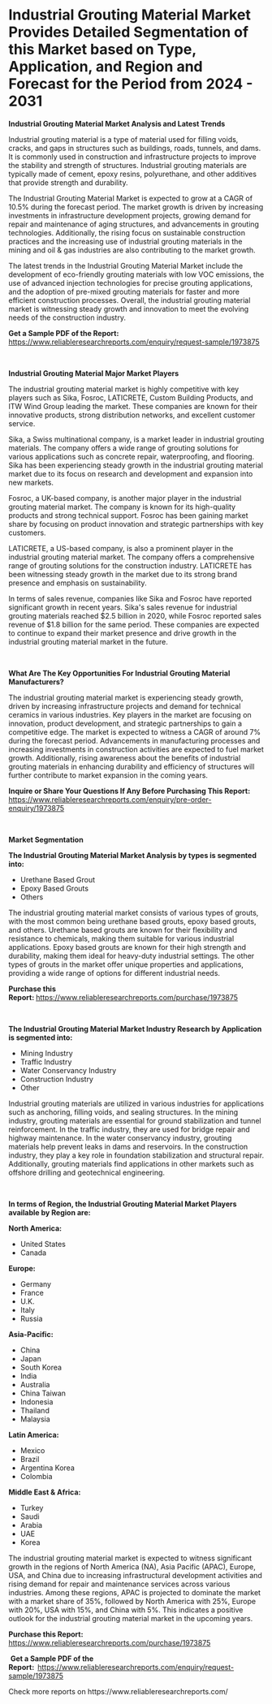 <p><h1>Industrial Grouting Material Market Provides Detailed Segmentation of this Market based on Type, Application, and Region and Forecast for the Period from 2024 - 2031</h1></p><p><strong>Industrial Grouting Material Market Analysis and Latest Trends</strong></p>
<p><p>Industrial grouting material is a type of material used for filling voids, cracks, and gaps in structures such as buildings, roads, tunnels, and dams. It is commonly used in construction and infrastructure projects to improve the stability and strength of structures. Industrial grouting materials are typically made of cement, epoxy resins, polyurethane, and other additives that provide strength and durability.</p><p>The Industrial Grouting Material Market is expected to grow at a CAGR of 10.5% during the forecast period. The market growth is driven by increasing investments in infrastructure development projects, growing demand for repair and maintenance of aging structures, and advancements in grouting technologies. Additionally, the rising focus on sustainable construction practices and the increasing use of industrial grouting materials in the mining and oil & gas industries are also contributing to the market growth.</p><p>The latest trends in the Industrial Grouting Material Market include the development of eco-friendly grouting materials with low VOC emissions, the use of advanced injection technologies for precise grouting applications, and the adoption of pre-mixed grouting materials for faster and more efficient construction processes. Overall, the industrial grouting material market is witnessing steady growth and innovation to meet the evolving needs of the construction industry.</p></p>
<p><strong>Get a Sample PDF of the Report:&nbsp;</strong> <a href="https://www.reliableresearchreports.com/enquiry/request-sample/1973875">https://www.reliableresearchreports.com/enquiry/request-sample/1973875</a></p>
<p>&nbsp;</p>
<p><strong>Industrial Grouting Material Major Market Players</strong></p>
<p><p>The industrial grouting material market is highly competitive with key players such as Sika, Fosroc, LATICRETE, Custom Building Products, and ITW Wind Group leading the market. These companies are known for their innovative products, strong distribution networks, and excellent customer service.</p><p>Sika, a Swiss multinational company, is a market leader in industrial grouting materials. The company offers a wide range of grouting solutions for various applications such as concrete repair, waterproofing, and flooring. Sika has been experiencing steady growth in the industrial grouting material market due to its focus on research and development and expansion into new markets.</p><p>Fosroc, a UK-based company, is another major player in the industrial grouting material market. The company is known for its high-quality products and strong technical support. Fosroc has been gaining market share by focusing on product innovation and strategic partnerships with key customers.</p><p>LATICRETE, a US-based company, is also a prominent player in the industrial grouting material market. The company offers a comprehensive range of grouting solutions for the construction industry. LATICRETE has been witnessing steady growth in the market due to its strong brand presence and emphasis on sustainability.</p><p>In terms of sales revenue, companies like Sika and Fosroc have reported significant growth in recent years. Sika's sales revenue for industrial grouting materials reached $2.5 billion in 2020, while Fosroc reported sales revenue of $1.8 billion for the same period. These companies are expected to continue to expand their market presence and drive growth in the industrial grouting material market in the future.</p></p>
<p>&nbsp;</p>
<p><strong>What Are The Key Opportunities For Industrial Grouting Material Manufacturers?</strong></p>
<p><p>The industrial grouting material market is experiencing steady growth, driven by increasing infrastructure projects and demand for technical ceramics in various industries. Key players in the market are focusing on innovation, product development, and strategic partnerships to gain a competitive edge. The market is expected to witness a CAGR of around 7% during the forecast period. Advancements in manufacturing processes and increasing investments in construction activities are expected to fuel market growth. Additionally, rising awareness about the benefits of industrial grouting materials in enhancing durability and efficiency of structures will further contribute to market expansion in the coming years.</p></p>
<p><strong>Inquire or Share Your Questions If Any Before Purchasing This Report:</strong> <a href="https://www.reliableresearchreports.com/enquiry/pre-order-enquiry/1973875">https://www.reliableresearchreports.com/enquiry/pre-order-enquiry/1973875</a></p>
<p>&nbsp;</p>
<p><strong>Market Segmentation</strong></p>
<p><strong>The Industrial Grouting Material Market Analysis by types is segmented into:</strong></p>
<p><ul><li>Urethane Based Grout</li><li>Epoxy Based Grouts</li><li>Others</li></ul></p>
<p><p>The industrial grouting material market consists of various types of grouts, with the most common being urethane based grouts, epoxy based grouts, and others. Urethane based grouts are known for their flexibility and resistance to chemicals, making them suitable for various industrial applications. Epoxy based grouts are known for their high strength and durability, making them ideal for heavy-duty industrial settings. The other types of grouts in the market offer unique properties and applications, providing a wide range of options for different industrial needs.</p></p>
<p><strong>Purchase this Report:&nbsp;</strong><a href="https://www.reliableresearchreports.com/purchase/1973875">https://www.reliableresearchreports.com/purchase/1973875</a></p>
<p>&nbsp;</p>
<p><strong>The Industrial Grouting Material Market Industry Research by Application is segmented into:</strong></p>
<p><ul><li>Mining Industry</li><li>Traffic Industry</li><li>Water Conservancy Industry</li><li>Construction Industry</li><li>Other</li></ul></p>
<p><p>Industrial grouting materials are utilized in various industries for applications such as anchoring, filling voids, and sealing structures. In the mining industry, grouting materials are essential for ground stabilization and tunnel reinforcement. In the traffic industry, they are used for bridge repair and highway maintenance. In the water conservancy industry, grouting materials help prevent leaks in dams and reservoirs. In the construction industry, they play a key role in foundation stabilization and structural repair. Additionally, grouting materials find applications in other markets such as offshore drilling and geotechnical engineering.</p></p>
<p>&nbsp;</p>
<p><strong>In terms of Region, the Industrial Grouting Material Market Players available by Region are:</strong></p>
<p>
    <p> <strong> North America: </strong>
        <ul>
            <li>United States</li>
            <li>Canada</li>
        </ul>
        </p> 
    <p> <strong> Europe: </strong>
        <ul>
            <li>Germany</li>
            <li>France</li>
            <li>U.K.</li>
            <li>Italy</li>
            <li>Russia</li>
        </ul>
        </p> 
    <p> <strong> Asia-Pacific: </strong>
        <ul>
            <li>China</li>
            <li>Japan</li>
            <li>South Korea</li>
            <li>India</li>
            <li>Australia</li>
            <li>China Taiwan</li>
            <li>Indonesia</li>
            <li>Thailand</li>
            <li>Malaysia</li>
        </ul>
        </p> 
    <p> <strong> Latin America: </strong>
        <ul>
            <li>Mexico</li>
            <li>Brazil</li>
            <li>Argentina Korea</li>
            <li>Colombia</li>
        </ul>
        </p> 
    <p> <strong> Middle East & Africa: </strong>
        <ul>
            <li>Turkey</li>
            <li>Saudi</li>
            <li>Arabia</li>
            <li>UAE</li>
            <li>Korea</li>
        </ul>
    </p>
    </p>
<p><p>The industrial grouting material market is expected to witness significant growth in the regions of North America (NA), Asia Pacific (APAC), Europe, USA, and China due to increasing infrastructural development activities and rising demand for repair and maintenance services across various industries. Among these regions, APAC is projected to dominate the market with a market share of 35%, followed by North America with 25%, Europe with 20%, USA with 15%, and China with 5%. This indicates a positive outlook for the industrial grouting material market in the upcoming years.</p></p>
<p><strong>Purchase this Report: </strong><a href="https://www.reliableresearchreports.com/purchase/1973875">https://www.reliableresearchreports.com/purchase/1973875</a></p>
<p>&nbsp;<strong>Get a Sample PDF of the Report:&nbsp;&nbsp;</strong><a href="https://www.reliableresearchreports.com/enquiry/request-sample/1973875">https://www.reliableresearchreports.com/enquiry/request-sample/1973875</a></p>
<p><strong></strong></p>
<p>Check more reports on https://www.reliableresearchreports.com/</p>
